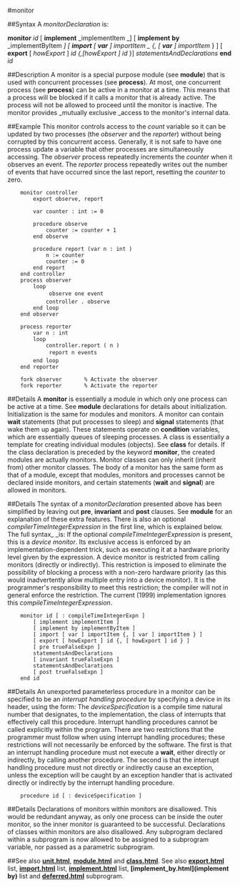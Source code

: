 
#monitor

##Syntax
A _monitorDeclaration_ is:

**monitor** _id_
[ **implement** _implementItem _]
[ **implement** **by** _implementByItem _]
[ **import** [ **var** ] _importItem_
_ _{,_ _[ **var** ]_ importItem_ } ]
[ **export** [ _howExport_ ] _id _{,[_howExport_ ]_ id_ }]
_statementsAndDeclarations_
**end** _id_




##Description
A monitor is a special purpose module (see **module**) that is used with concurrent processes (see **process**). At most, one concurrent process (see **process**) can be active in a monitor at a time. This means that a process will be blocked if it calls a monitor that is already active. The process will not be allowed to proceed until the monitor is inactive. The monitor provides _mutually exclusive _access to the monitor's internal data.



##Example
This monitor controls access to the _count_ variable so it can be updated by two processes (the _observer_ and the _reporter_) without being corrupted by this concurrent access. Generally, it is not safe to have one process update a variable that other processes are simultaneously accessing. The _observer_ process repeatedly increments the _counter_ when it observes an event. The _reporter_ process repeatedly writes out the number of events that have occurred since the last report, resetting the _counter_ to zero.


        monitor controller
            export observe, report
        
            var counter : int := 0
        
            procedure observe
                counter := counter + 1
            end observe
        
            procedure report (var n : int )
                n := counter
                counter := 0
            end report
        end controller
        process observer
            loop
                 observe one event 
                controller . observe
            end loop
        end observer
        
        process reporter
            var n : int
            loop
                controller.report ( n )
                 report n events 
            end loop
        end reporter
        
        fork observer       % Activate the observer
        fork reporter       % Activate the reporter
##Details
A **monitor** is essentially a module in which only one process can be active at a time. See **module** declarations for details about initialization. Initialization is the same for modules and monitors.
A monitor can contain **wait** statements (that put processes to sleep) and **signal** statements (that wake them up again). These statements operate on **condition** variables, which are essentially queues of sleeping processes.
A class is essentially a template for creating individual modules (objects). See **class** for details. If the class declaration is preceded by the keyword **monitor**, the created modules are actually monitors. Monitor classes can only inherit (inherit from) other monitor classes.
The body of a monitor has the same form as that of a module, except that modules, monitors and processes cannot be declared inside monitors, and certain statements (**wait** and **signal**) are allowed in monitors.



##Details
The syntax of a _monitorDeclaration_ presented above has been simplified by leaving out **pre**, **invariant** and **post** clauses. See **module** for an explanation of these extra features. There is also an optional _compilerTimeIntegerExpression_ in the first line, which is explained below. The full syntax_ _is:
If the optional _compileTimeIntegerExpression_ is present, this is a _device monitor_. Its exclusive access is enforced by an implementation-dependent trick, such as executing it at a hardware priority level given by the expression. A device monitor is restricted from calling monitors (directly or indirectly). This restriction is imposed to eliminate the possibility of blocking a process with a non-zero hardware priority (as this would inadvertently allow multiple entry into a device monitor). It is the programmer's responsibility to meet this restriction; the compiler will not in general enforce the restriction. The current (1999) implementation ignores this _compileTimeIntegerExpression_.


        monitor id [ : compileTimeIntegerExpn ]
            [ implement implementItem ]
            [ implement by implementByItem ]
            [ import [ var ] importItem {, [ var ] importItem } ]
            [ export [ howExport ] id {, [ howExport ] id } ]
            [ pre trueFalseExpn ]
            statementsAndDeclarations
            [ invariant trueFalseExpn ]
            statementsAndDeclarations
            [ post trueFalseExpn ]
        end id
##Details
An unexported parameterless procedure in a monitor can be specified to be an _interrupt handling procedure_ by specifying a device in its header, using the form:
The _deviceSpecification_ is a compile time natural number that designates, to the implementation, the class of interrupts that effectively call this procedure. Interrupt handling procedures cannot be called explicitly within the program.
There are two restrictions that the programmer must follow when using interrupt handling procedures; these restrictions will not necessarily be enforced by the software. The first is that an interrupt handling procedure must not execute a **wait**, either directly or indirectly, by calling another procedure. The second is that the interrupt handling procedure must not directly or indirectly cause an exception, unless the exception will be caught by an exception handler that is activated directly or indirectly by the interrupt handling procedure.


        procedure id [ : deviceSpecification ]
##Details
Declarations of monitors within monitors are disallowed. This would be  redundant anyway, as only one process can be inside the outer monitor, so the inner monitor is guaranteed to be successful.
Declarations of classes within monitors are also disallowed.
Any subprogram declared within a subprogram is now allowed to be assigned to a subprogram variable, nor passed as a parametric subprogram.



##See also
**[unit.html](unit)**, **[module.html](module)** and **[class.html](class)**. See also **[export.html](export)** list, **[import.html](import)** list, **[implement.html](implement)** list, **[implement_by.html](implement by)** list and **[deferred.html](deferred)** subprogram.


